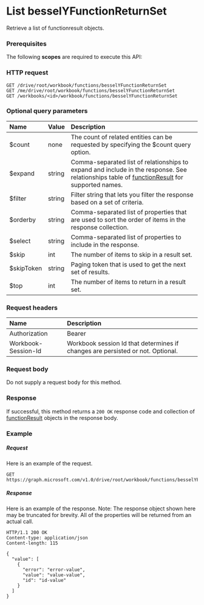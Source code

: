 # List besselYFunctionReturnSet

Retrieve a list of functionresult objects.
### Prerequisites
The following **scopes** are required to execute this API: 
### HTTP request
<!-- { "blockType": "ignored" } -->
```http
GET /drive/root/workbook/functions/besselYFunctionReturnSet
GET /me/drive/root/workbook/functions/besselYFunctionReturnSet
GET /workbooks/<id>/workbook/functions/besselYFunctionReturnSet
```
### Optional query parameters
|Name|Value|Description|
|:---------------|:--------|:-------|
|$count|none|The count of related entities can be requested by specifying the $count query option.|
|$expand|string|Comma-separated list of relationships to expand and include in the response. See relationships table of [functionResult](../resources/functionresult.md) for supported names. |
|$filter|string|Filter string that lets you filter the response based on a set of criteria.|
|$orderby|string|Comma-separated list of properties that are used to sort the order of items in the response collection.|
|$select|string|Comma-separated list of properties to include in the response.|
|$skip|int|The number of items to skip in a result set.|
|$skipToken|string|Paging token that is used to get the next set of results.|
|$top|int|The number of items to return in a result set.|

### Request headers
| Name      |Description|
|:----------|:----------|
| Authorization  | Bearer <code>|
| Workbook-Session-Id  | Workbook session Id that determines if changes are persisted or not. Optional.|

### Request body
Do not supply a request body for this method.
### Response
If successful, this method returns a `200 OK` response code and collection of [functionResult](../resources/functionresult.md) objects in the response body.
### Example
##### Request
Here is an example of the request.
<!-- {
  "blockType": "request",
  "name": "get_besselyfunctionreturnset"
}-->
```http
GET https://graph.microsoft.com/v1.0/drive/root/workbook/functions/besselYFunctionReturnSet
```
##### Response
Here is an example of the response. Note: The response object shown here may be truncated for brevity. All of the properties will be returned from an actual call.
<!-- {
  "blockType": "response",
  "truncated": true,
  "@odata.type": "microsoft.graph.functionResult",
  "isCollection": true
} -->
```http
HTTP/1.1 200 OK
Content-type: application/json
Content-length: 115

{
  "value": [
    {
      "error": "error-value",
      "value": "value-value",
      "id": "id-value"
    }
  ]
}
```

<!-- uuid: 8fcb5dbc-d5aa-4681-8e31-b001d5168d79
2015-10-25 14:57:30 UTC -->
<!-- {
  "type": "#page.annotation",
  "description": "List besselYFunctionReturnSet",
  "keywords": "",
  "section": "documentation",
  "tocPath": ""
}-->